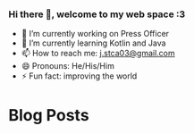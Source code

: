 ### Hi there 👋, welcome to my web space :3

<!--
**LeonStyven/LeonStyven** is a ✨ _special_ ✨ repository because its `README.md` (this file) appears on your GitHub profile.

Here are some ideas to get you started:
-->
- 🔭 I’m currently working on Press Officer
- 🌱 I’m currently learning Kotlin and Java
- 📫 How to reach me: j.stca03@gmail.com
- 😄 Pronouns: He/His/Him
- ⚡ Fun fact: improving the world

# Blog Posts
<!-- BLOG-POST-LIST:START -->
<!-- BLOG-POST-LIST:END -->
